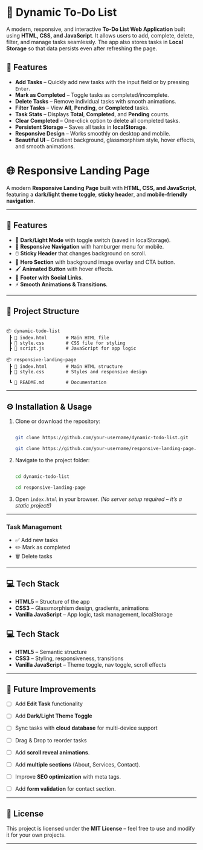 # 📝 Dynamic To-Do List

A modern, responsive, and interactive **To-Do List Web Application** built using **HTML, CSS, and JavaScript**.
It allows users to add, complete, delete, filter, and manage tasks seamlessly. The app also stores tasks in **Local Storage** so that data persists even after refreshing the page.

## 🚀 Features

* **Add Tasks** – Quickly add new tasks with the input field or by pressing `Enter`.
* **Mark as Completed** – Toggle tasks as completed/incomplete.
* **Delete Tasks** – Remove individual tasks with smooth animations.
* **Filter Tasks** – View **All**, **Pending**, or **Completed** tasks.
* **Task Stats** – Displays **Total**, **Completed**, and **Pending** counts.
* **Clear Completed** – One-click option to delete all completed tasks.
* **Persistent Storage** – Saves all tasks in **localStorage**.
* **Responsive Design** – Works smoothly on desktop and mobile.
* **Beautiful UI** – Gradient background, glassmorphism style, hover effects, and smooth animations.

# 🌐 Responsive Landing Page

A modern **Responsive Landing Page** built with **HTML, CSS, and JavaScript**, featuring a **dark/light theme toggle**, **sticky header**, and **mobile-friendly navigation**.

---

## 🚀 Features

* 🌙 **Dark/Light Mode** with toggle switch (saved in localStorage).
* 📱 **Responsive Navigation** with hamburger menu for mobile.
* 🖱️ **Sticky Header** that changes background on scroll.
* 🎨 **Hero Section** with background image overlay and CTA button.
* 🖌️ **Animated Button** with hover effects.
* 🔗 **Footer with Social Links**.
* ⚡ **Smooth Animations & Transitions**.


---

## 📂 Project Structure

```

📦 dynamic-todo-list
 ┣ 📜 index.html       # Main HTML file
 ┣ 📜 style.css        # CSS file for styling
 ┣ 📜 script.js        # JavaScript for app logic

📦 responsive-landing-page
 ┣ 📜 index.html       # Main HTML structure
 ┣ 📜 style.css        # Styles and responsive design

 ┗ 📜 README.md        # Documentation
```

---

## ⚙️ Installation & Usage

1. Clone or download the repository:

   ```bash

   git clone https://github.com/your-username/dynamic-todo-list.git

   git clone https://github.com/your-username/responsive-landing-page.git

   ```

2. Navigate to the project folder:

   ```bash

   cd dynamic-todo-list

   cd responsive-landing-page
   ```

3. Open `index.html` in your browser.
   *(No server setup required – it’s a static project!)*

---

### Task Management

* ✅ Add new tasks
* ✏️ Mark as completed
* 🗑️ Delete tasks

---

## 💻 Tech Stack

* **HTML5** – Structure of the app
* **CSS3** – Glassmorphism design, gradients, animations
* **Vanilla JavaScript** – App logic, task management, localStorage

## 💻 Tech Stack

* **HTML5** – Semantic structure
* **CSS3** – Styling, responsiveness, transitions
* **Vanilla JavaScript** – Theme toggle, nav toggle, scroll effects


---

## 📌 Future Improvements

* [ ] Add **Edit Task** functionality
* [ ] Add **Dark/Light Theme Toggle**
* [ ] Sync tasks with **cloud database** for multi-device support
* [ ] Drag & Drop to reorder tasks

* [ ] Add **scroll reveal animations**.
* [ ] Add **multiple sections** (About, Services, Contact).
* [ ] Improve **SEO optimization** with meta tags.
* [ ] Add **form validation** for contact section.

---

## 📜 License

This project is licensed under the **MIT License** – feel free to use and modify it for your own projects.

---
